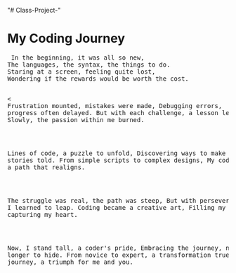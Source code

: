 "# Class-Project-" 
<h1>My Coding Journey</h1>
<pre> In the beginning, it was all so new,
The languages, the syntax, the things to do.
Staring at a screen, feeling quite lost,
Wondering if the rewards would be worth the cost.

<<br>Frustration mounted, mistakes were made,
Debugging errors, progress often delayed.
But with each challenge, a lesson learned,
Slowly, the passion within me burned.

<br>Lines of code, a puzzle to unfold,
Discovering ways to make stories told.
From simple scripts to complex designs,
My coding journey, a path that realigns.

<br>The struggle was real, the path was steep,
But with perseverance, I learned to leap.
Coding became a creative art,
Filling my mind, capturing my heart.

<br>Now, I stand tall, a coder's pride,
Embracing the journey, no longer to hide.
From novice to expert, a transformation true,
My coding journey, a triumph for me and you. </pre>

